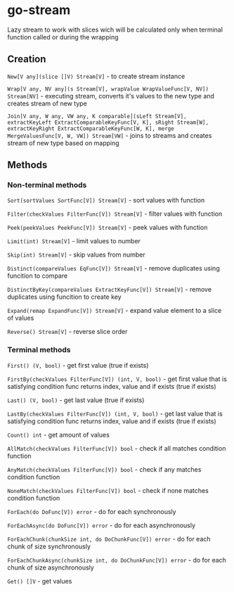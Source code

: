 # go-stream
Lazy stream to work with slices wich will be calculated only when terminal function called or during the wrapping
## Creation
`New[V any](slice []V) Stream[V]` - to create stream instance

`Wrap[V any, NV any](s Stream[V], wrapValue WrapValueFunc[V, NV]) Stream[NV]` - executing stream, converts it's values to the new type and creates stream of new type 

`Join[V any, W any, VW any, K comparable](sLeft Stream[V], extractKeyLeft ExtractComparableKeyFunc[V, K], sRight Stream[W], extractKeyRight ExtractComparableKeyFunc[W, K], merge MergeValuesFunc[V, W, VW]) Stream[VW]` - joins to streams and creates stream of new type based on mapping

## Methods
### Non-terminal methods
`Sort(sortValues SortFunc[V]) Stream[V]` - sort values with function

`Filter(checkValues FilterFunc[V]) Stream[V]` - filter values with function

`Peek(peekValues PeekFunc[V]) Stream[V]` - peek values with function

`Limit(int) Stream[V]` - limit values to number

`Skip(int) Stream[V]` - skip values from number

`Distinct(compareValues EqFunc[V]) Stream[V]` - remove duplicates using funcition to compare 

`DistinctByKey(compareValues ExtractKeyFunc[V]) Stream[V]` - remove duplicates using funcition to create key 

`Expand(remap ExpandFunc[V]) Stream[V]` - expand value element to a slice of values

`Reverse() Stream[V]` - reverse slice order

### Terminal methods

`First() (V, bool)` - get first value (true if exists)

`FirstBy(checkValues FilterFunc[V]) (int, V, bool)` - get first value that is satisfying condition func returns index, value and if exists (true if exists)

`Last() (V, bool)` - get last value (true if exists)

`LastBy(checkValues FilterFunc[V]) (int, V, bool)` - get last value that is satisfying condition func returns index, value and if exists (true if exists)

`Count() int` - get amount of values

`AllMatch(checkValues FilterFunc[V]) bool` - check if all matches condition function

`AnyMatch(checkValues FilterFunc[V]) bool` - check if any matches condition function

`NoneMatch(checkValues FilterFunc[V]) bool` - check if none matches condition function

`ForEach(do DoFunc[V]) error` - do for each synchronously

`ForEachAsync(do DoFunc[V]) error` - do for each asynchronously

`ForEachChunk(chunkSize int, do DoChunkFunc[V]) error` - do for each chunk of size synchronously

`ForEachChunkAsync(chunkSize int, do DoChunkFunc[V]) error` - do for each chunk of size asynchronously
    
`Get() []V` - get values




